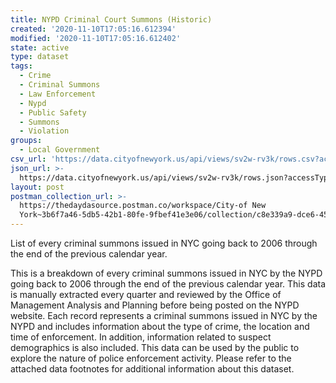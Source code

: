 ```yaml
---
title: NYPD Criminal Court Summons (Historic)
created: '2020-11-10T17:05:16.612394'
modified: '2020-11-10T17:05:16.612402'
state: active
type: dataset
tags:
  - Crime
  - Criminal Summons
  - Law Enforcement
  - Nypd
  - Public Safety
  - Summons
  - Violation
groups:
  - Local Government
csv_url: 'https://data.cityofnewyork.us/api/views/sv2w-rv3k/rows.csv?accessType=DOWNLOAD'
json_url: >-
  https://data.cityofnewyork.us/api/views/sv2w-rv3k/rows.json?accessType=DOWNLOAD
layout: post
postman_collection_url: >-
  https://thedaydasource.postman.co/workspace/City-of New
  York~3b6f7a46-5db5-42b1-80fe-9fbef41e3e06/collection/c8e339a9-dce6-4541-bb76-bd82ad6df0b4
---
```

List of every criminal summons issued in NYC going back to 2006 through the end of the previous calendar year.

This is a breakdown of every criminal summons issued in NYC by the NYPD going back to 2006 through the end of the previous calendar year.
This data is manually extracted every quarter and reviewed by the Office of Management Analysis and Planning before being posted on the NYPD website. Each record represents a criminal summons issued in NYC by the NYPD and includes information about the type of crime, the location and time of enforcement. In addition, information related to suspect demographics is also included. 
This data can be used by the public to explore the nature of police enforcement activity. 
Please refer to the attached data footnotes for additional information about this dataset.
